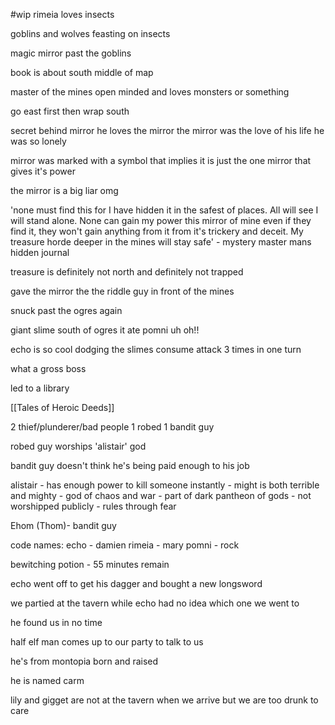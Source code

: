 #wip
rimeia loves insects

goblins and wolves feasting on insects

magic mirror past the goblins

book is about south middle of map


master of the mines open minded and loves monsters or something

go east first then wrap south


secret behind mirror
he loves the mirror
the mirror was the love of his life he was so lonely


mirror was marked with a symbol that implies it is just the one mirror that gives it's power


the mirror is a big liar omg

'none must find this for I have hidden it in the safest of places. All will see I will stand alone. None can gain my power this mirror of mine even if they find it, they won't gain anything from it from it's trickery and deceit. My treasure horde deeper in the mines will stay safe'
	- mystery master mans hidden journal

treasure is definitely not north and definitely not trapped

gave the mirror the the riddle guy in front of the mines

snuck past the ogres again

giant slime south of ogres
it ate pomni uh oh!!

echo is so cool dodging the slimes consume attack 3 times in one turn


what a gross boss

led to a library

[[Tales of Heroic Deeds]]


2 thief/plunderer/bad people 
1 robed 1 bandit guy

robed guy worships 'alistair' god

bandit guy doesn't think he's being paid enough to his job

alistair 
	- has enough power to kill someone instantly
	- might is both terrible and mighty
	- god of chaos and war
	- part of dark pantheon of gods
	- not worshipped publicly
	- rules through fear

Ehom (Thom)-  bandit guy

code names: 
echo - damien
rimeia - mary
pomni - rock

bewitching potion - 55 minutes remain

echo went off to get his dagger and bought a new longsword

we partied at the tavern while echo had no idea which one we went to

he found us in no time

half elf man comes up to our party to talk to us

he's from montopia born and raised

he is named carm

lily and gigget are not at the tavern when we arrive but we are too drunk to care